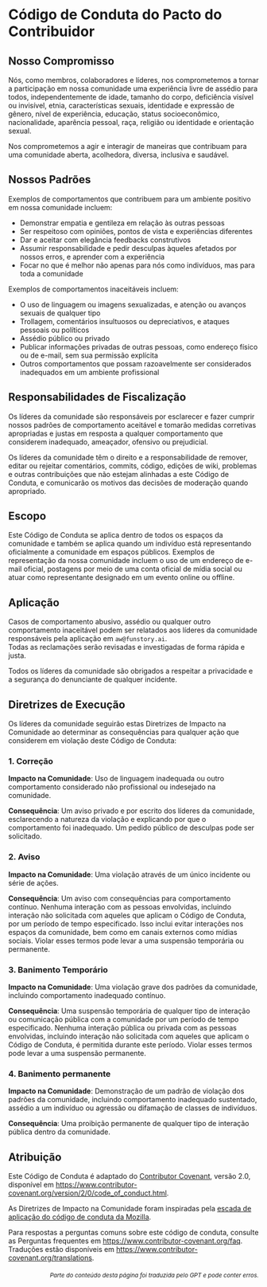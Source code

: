 # Código de Conduta do Pacto do Contribuidor

## Nosso Compromisso

Nós, como membros, colaboradores e líderes, nos comprometemos a tornar a participação em nossa comunidade uma experiência livre de assédio para todos, independentemente de idade, tamanho do corpo, deficiência visível ou invisível, etnia, características sexuais, identidade e expressão de gênero, nível de experiência, educação, status socioeconômico, nacionalidade, aparência pessoal, raça, religião ou identidade e orientação sexual.

Nos comprometemos a agir e interagir de maneiras que contribuam para uma comunidade aberta, acolhedora, diversa, inclusiva e saudável.

## Nossos Padrões

Exemplos de comportamentos que contribuem para um ambiente positivo em nossa comunidade incluem:

* Demonstrar empatia e gentileza em relação às outras pessoas  
* Ser respeitoso com opiniões, pontos de vista e experiências diferentes  
* Dar e aceitar com elegância feedbacks construtivos  
* Assumir responsabilidade e pedir desculpas àqueles afetados por nossos erros, e aprender com a experiência  
* Focar no que é melhor não apenas para nós como indivíduos, mas para toda a comunidade

Exemplos de comportamentos inaceitáveis incluem:

* O uso de linguagem ou imagens sexualizadas, e atenção ou avanços sexuais de qualquer tipo  
* Trollagem, comentários insultuosos ou depreciativos, e ataques pessoais ou políticos  
* Assédio público ou privado  
* Publicar informações privadas de outras pessoas, como endereço físico ou de e-mail, sem sua permissão explícita  
* Outros comportamentos que possam razoavelmente ser considerados inadequados em um ambiente profissional

## Responsabilidades de Fiscalização

Os líderes da comunidade são responsáveis por esclarecer e fazer cumprir nossos padrões de comportamento aceitável e tomarão medidas corretivas apropriadas e justas em resposta a qualquer comportamento que considerem inadequado, ameaçador, ofensivo ou prejudicial.

Os líderes da comunidade têm o direito e a responsabilidade de remover, editar ou rejeitar comentários, commits, código, edições de wiki, problemas e outras contribuições que não estejam alinhadas a este Código de Conduta, e comunicarão os motivos das decisões de moderação quando apropriado.

## Escopo

Este Código de Conduta se aplica dentro de todos os espaços da comunidade e também se aplica quando um indivíduo está representando oficialmente a comunidade em espaços públicos. Exemplos de representação da nossa comunidade incluem o uso de um endereço de e-mail oficial, postagens por meio de uma conta oficial de mídia social ou atuar como representante designado em um evento online ou offline.

## Aplicação

Casos de comportamento abusivo, assédio ou qualquer outro comportamento inaceitável podem ser relatados aos líderes da comunidade responsáveis pela aplicação em `aw@funstory.ai`.  
Todas as reclamações serão revisadas e investigadas de forma rápida e justa.  

Todos os líderes da comunidade são obrigados a respeitar a privacidade e a segurança do denunciante de qualquer incidente.

## Diretrizes de Execução

Os líderes da comunidade seguirão estas Diretrizes de Impacto na Comunidade ao determinar as consequências para qualquer ação que considerem em violação deste Código de Conduta:

### 1. Correção

**Impacto na Comunidade**: Uso de linguagem inadequada ou outro comportamento considerado não profissional ou indesejado na comunidade.

**Consequência**: Um aviso privado e por escrito dos líderes da comunidade, esclarecendo a natureza da violação e explicando por que o comportamento foi inadequado. Um pedido público de desculpas pode ser solicitado.

### 2. Aviso

**Impacto na Comunidade**: Uma violação através de um único incidente ou série de ações.

**Consequência**: Um aviso com consequências para comportamento contínuo. Nenhuma interação com as pessoas envolvidas, incluindo interação não solicitada com aqueles que aplicam o Código de Conduta, por um período de tempo especificado. Isso inclui evitar interações nos espaços da comunidade, bem como em canais externos como mídias sociais. Violar esses termos pode levar a uma suspensão temporária ou permanente.

### 3. Banimento Temporário

**Impacto na Comunidade**: Uma violação grave dos padrões da comunidade, incluindo comportamento inadequado contínuo.

**Consequência**: Uma suspensão temporária de qualquer tipo de interação ou comunicação pública com a comunidade por um período de tempo especificado. Nenhuma interação pública ou privada com as pessoas envolvidas, incluindo interação não solicitada com aqueles que aplicam o Código de Conduta, é permitida durante este período. Violar esses termos pode levar a uma suspensão permanente.

### 4. Banimento permanente

**Impacto na Comunidade**: Demonstração de um padrão de violação dos padrões da comunidade, incluindo comportamento inadequado sustentado, assédio a um indivíduo ou agressão ou difamação de classes de indivíduos.

**Consequência**: Uma proibição permanente de qualquer tipo de interação pública dentro da comunidade.

## Atribuição

Este Código de Conduta é adaptado do [Contributor Covenant][homepage], versão 2.0, disponível em https://www.contributor-covenant.org/version/2/0/code_of_conduct.html.

As Diretrizes de Impacto na Comunidade foram inspiradas pela [escada de aplicação do código de conduta da Mozilla](https://github.com/mozilla/diversity).

[homepage]: https://www.contributor-covenant.org

Para respostas a perguntas comuns sobre este código de conduta, consulte as Perguntas frequentes em https://www.contributor-covenant.org/faq. Traduções estão disponíveis em https://www.contributor-covenant.org/translations.

<div align="right"> 
<h6><small>Parte do conteúdo desta página foi traduzida pelo GPT e pode conter erros.</small></h6>